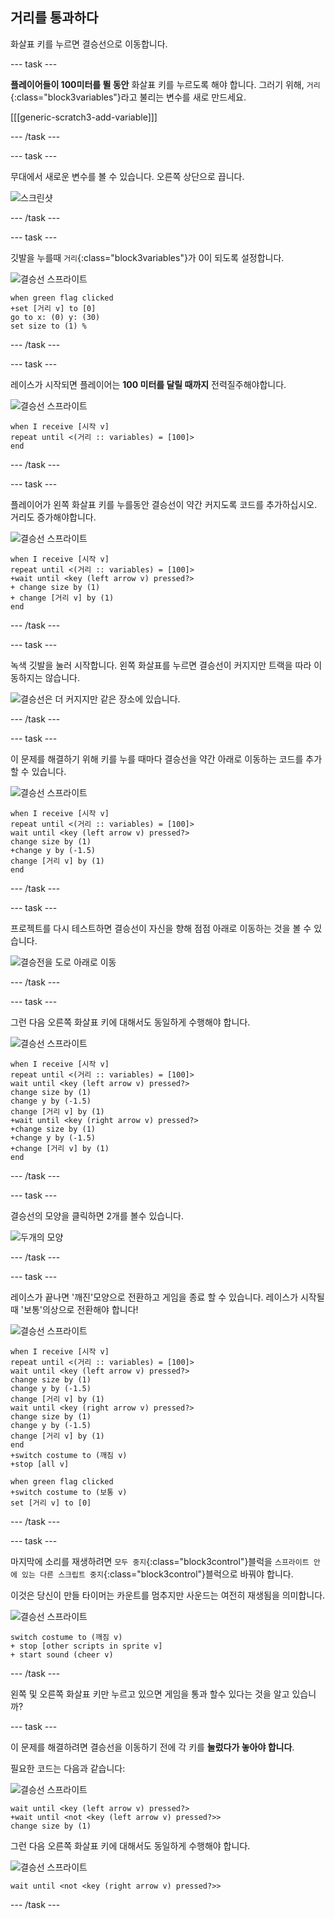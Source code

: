 ## 거리를 통과하다

화살표 키를 누르면 결승선으로 이동합니다.

--- task ---

__플레이어들이 100미터를 뛸 동안__ 화살표 키를 누르도록 해야 합니다. 그러기 위해, `거리`{:class="block3variables"}라고 불리는 변수를 새로 만드세요.

[[[generic-scratch3-add-variable]]]

--- /task ---

--- task ---

무대에서 새로운 변수를 볼 수 있습니다. 오른쪽 상단으로 끕니다.

![스크린샷](images/sprint-distance-drag.png)

--- /task ---

--- task ---

깃발을 누를때 `거리`{:class="block3variables"}가 0이 되도록 설정합니다.

![결승선 스프라이트](images/finish-line-sprite.png)

```blocks3
when green flag clicked
+set [거리 v] to [0]
go to x: (0) y: (30)
set size to (1) %
```

--- /task ---

--- task ---

레이스가 시작되면 플레이어는 __100 미터를 달릴 때까지__ 전력질주해야합니다.

![결승선 스프라이트](images/finish-line-sprite.png)

```blocks3
when I receive [시작 v]
repeat until <(거리 :: variables) = [100]>
end 
```

--- /task ---

--- task ---

플레이어가 왼쪽 화살표 키를 누를동안 결승선이 약간 커지도록 코드를 추가하십시오. 거리도 증가해야합니다.

![결승선 스프라이트](images/finish-line-sprite.png)

```blocks3
when I receive [시작 v]
repeat until <(거리 :: variables) = [100]>
+wait until <key (left arrow v) pressed?>
+ change size by (1)
+ change [거리 v] by (1)
end 
```

--- /task ---

--- task ---

녹색 깃발을 눌러 시작합니다. 왼쪽 화살표를 누르면 결승선이 커지지만 트랙을 따라 이동하지는 않습니다.

![결승선은 더 커지지만 같은 장소에 있습니다.](images/sprint-line-bug.png)

--- /task ---

--- task ---

이 문제를 해결하기 위해 키를 누를 때마다 결승선을 약간 아래로 이동하는 코드를 추가 할 수 있습니다.

![결승선 스프라이트](images/finish-line-sprite.png)

```blocks3
when I receive [시작 v]
repeat until <(거리 :: variables) = [100]>
wait until <key (left arrow v) pressed?>
change size by (1)
+change y by (-1.5)
change [거리 v] by (1)
end 
```

--- /task ---

--- task ---

프로젝트를 다시 테스트하면 결승선이 자신을 향해 점점 아래로 이동하는 것을 볼 수 있습니다.

![결승전을 도로 아래로 이동](images/sprint-line-fix-test.png)

--- /task ---

--- task ---

그런 다음 오른쪽 화살표 키에 대해서도 동일하게 수행해야 합니다.

![결승선 스프라이트](images/finish-line-sprite.png)

```blocks3
when I receive [시작 v]
repeat until <(거리 :: variables) = [100]>
wait until <key (left arrow v) pressed?>
change size by (1)
change y by (-1.5)
change [거리 v] by (1)
+wait until <key (right arrow v) pressed?>
+change size by (1)
+change y by (-1.5)
+change [거리 v] by (1)
end 
```

--- /task ---

--- task ---

결승선의 모양을 클릭하면 2개를 볼수 있습니다.

![두개의 모양](images/sprint-line-costumes.png)

--- /task ---

--- task ---

레이스가 끝나면 '깨진'모양으로 전환하고 게임을 종료 할 수 있습니다. 레이스가 시작될 때 '보통'의상으로 전환해야 합니다!

![결승선 스프라이트](images/finish-line-sprite.png)

```blocks3
when I receive [시작 v]
repeat until <(거리 :: variables) = [100]>
wait until <key (left arrow v) pressed?>
change size by (1)
change y by (-1.5)
change [거리 v] by (1)
wait until <key (right arrow v) pressed?>
change size by (1)
change y by (-1.5)
change [거리 v] by (1)
end 
+switch costume to (깨짐 v)
+stop [all v]
```

```blocks3
when green flag clicked
+switch costume to (보통 v)
set [거리 v] to [0]
```

--- /task ---

--- task ---

마지막에 소리를 재생하려면 `모두 중지`{:class="block3control"}블럭을 `스프라이트 안에 있는 다른 스크립트 중지`{:class="block3control"}블럭으로 바꿔야 합니다.

이것은 당신이 만들 타이머는 카운트를 멈추지만 사운드는 여전히 재생됨을 의미합니다.

![결승선 스프라이트](images/finish-line-sprite.png)

```blocks3
switch costume to (깨짐 v)
+ stop [other scripts in sprite v]
+ start sound (cheer v)
```

--- /task ---

왼쪽 및 오른쪽 화살표 키만 누르고 있으면 게임을 통과 할수 있다는 것을 알고 있습니까?

--- task ---

이 문제를 해결하려면 결승선을 이동하기 전에 각 키를 __눌렀다가 놓아야 합니다__.

필요한 코드는 다음과 같습니다:

![결승선 스프라이트](images/finish-line-sprite.png)

```blocks3
wait until <key (left arrow v) pressed?>
+wait until <not <key (left arrow v) pressed?>>
change size by (1)
```

그런 다음 오른쪽 화살표 키에 대해서도 동일하게 수행해야 합니다.

![결승선 스프라이트](images/finish-line-sprite.png)

```blocks3
wait until <not <key (right arrow v) pressed?>>
```

--- /task ---
